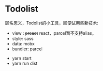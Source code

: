# Todolist

顾名思义，Todolist的小工具，顺便试用些新技术:

* view : ~~preact~~ react，parcel暂不支持alias。
* style: sass
* data: mobx
* bundler: parcel

- yarn start
- yarn run dist